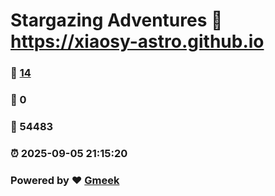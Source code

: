 # Stargazing Adventures :link: https://xiaosy-astro.github.io 
### :page_facing_up: [14](https://xiaosy-astro.github.io/tag.html) 
### :speech_balloon: 0 
### :hibiscus: 54483 
### :alarm_clock: 2025-09-05 21:15:20 
### Powered by :heart: [Gmeek](https://github.com/Meekdai/Gmeek)
